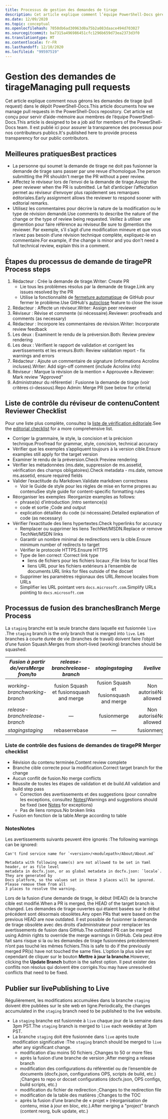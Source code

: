 ```yaml
---
title: Processus de gestion des demandes de tirage
description: Cet article explique comment l’équipe PowerShell-Docs gère les demandes de tirage (pull request).
ms.date: 12/09/2020
ms.topic: conceptual
ms.openlocfilehash: 7050db6ad30963d0a75b2a083daace494d703027
ms.sourcegitcommit: ba7315a496986451cfc1296b659d73ea2373d3f0
ms.translationtype: MT
ms.contentlocale: fr-FR
ms.lasthandoff: 12/10/2020
ms.locfileid: "99597519"
---
```

# <a name="managing-pull-requests"></a><span data-ttu-id="25c16-103">Gestion des demandes de tirage</span><span class="sxs-lookup"><span data-stu-id="25c16-103">Managing pull requests</span></span>

<span data-ttu-id="25c16-104">Cet article explique comment nous gérons les demandes de tirage (pull request) dans le dépôt PowerShell-Docs.</span><span class="sxs-lookup"><span data-stu-id="25c16-104">This article documents how we manage pull requests in the PowerShell-Docs repository.</span></span> <span data-ttu-id="25c16-105">Cet article est conçu pour servir d’aide-mémoire aux membres de l’équipe PowerShell-Docs.</span><span class="sxs-lookup"><span data-stu-id="25c16-105">This article is designed to be a job aid for members of the PowerShell-Docs team.</span></span> <span data-ttu-id="25c16-106">Il est publié ici pour assurer la transparence des processus pour nos contributeurs publics.</span><span class="sxs-lookup"><span data-stu-id="25c16-106">It's published here to provide process transparency for our public contributors.</span></span>

## <a name="best-practices"></a><span data-ttu-id="25c16-107">Meilleures pratiques</span><span class="sxs-lookup"><span data-stu-id="25c16-107">Best practices</span></span>

- <span data-ttu-id="25c16-108">La personne qui soumet la demande de tirage ne doit pas fusionner la demande de tirage sans passer par une revue d’homologue.</span><span class="sxs-lookup"><span data-stu-id="25c16-108">The person submitting the PR shouldn't merge the PR without a peer review.</span></span>
- <span data-ttu-id="25c16-109">Affectez le réviseur lors de l’envoi de la demande de tirage.</span><span class="sxs-lookup"><span data-stu-id="25c16-109">Assign the peer reviewer when the PR is submitted.</span></span> <span data-ttu-id="25c16-110">Le fait d’anticiper l’affectation permet au réviseur d’envoyer plus rapidement ses remarques éditoriales.</span><span class="sxs-lookup"><span data-stu-id="25c16-110">Early assignment allows the reviewer to respond sooner with editorial remarks.</span></span>
- <span data-ttu-id="25c16-111">Utilisez les commentaires pour décrire la nature de la modification ou le type de révision demandé.</span><span class="sxs-lookup"><span data-stu-id="25c16-111">Use comments to describe the nature of the change or the type of review being requested.</span></span> <span data-ttu-id="25c16-112">Veillez à utiliser une @mention pour faire référence au réviseur.</span><span class="sxs-lookup"><span data-stu-id="25c16-112">Be sure to @mention the reviewer.</span></span> <span data-ttu-id="25c16-113">Par exemple, s’il s’agit d’une modification mineure et que vous n’avez pas besoin d’une révision technique complète, expliquez-le en commentaire.</span><span class="sxs-lookup"><span data-stu-id="25c16-113">For example, if the change is minor and you don't need a full technical review, explain this in a comment.</span></span>

## <a name="pr-process-steps"></a><span data-ttu-id="25c16-114">Étapes du processus de demande de tirage</span><span class="sxs-lookup"><span data-stu-id="25c16-114">PR Process steps</span></span>

1. <span data-ttu-id="25c16-115">Rédacteur : Crée la demande de tirage.</span><span class="sxs-lookup"><span data-stu-id="25c16-115">Writer: Create PR</span></span>
   - <span data-ttu-id="25c16-116">Lie tous les problèmes résolus par la demande de tirage.</span><span class="sxs-lookup"><span data-stu-id="25c16-116">Link any issues resolved by the PR</span></span>
   - <span data-ttu-id="25c16-117">Utilise la fonctionnalité de [fermeture automatique](https://help.github.com/en/articles/closing-issues-using-keywords) de GitHub pour fermer le problème.</span><span class="sxs-lookup"><span data-stu-id="25c16-117">Use GitHub's [autoclose](https://help.github.com/en/articles/closing-issues-using-keywords) feature to close the issue</span></span>
1. <span data-ttu-id="25c16-118">Rédacteur : Affecte un réviseur.</span><span class="sxs-lookup"><span data-stu-id="25c16-118">Writer: Assign peer reviewer</span></span>
1. <span data-ttu-id="25c16-119">Réviseur : Révise et commente (si nécessaire).</span><span class="sxs-lookup"><span data-stu-id="25c16-119">Reviewer: proofreads and comments (as necessary)</span></span>
1. <span data-ttu-id="25c16-120">Rédacteur : Incorpore les commentaires de révision.</span><span class="sxs-lookup"><span data-stu-id="25c16-120">Writer: Incorporate review feedback</span></span>
1. <span data-ttu-id="25c16-121">Les deux : Examinent le rendu de la préversion.</span><span class="sxs-lookup"><span data-stu-id="25c16-121">Both: Review preview rendering</span></span>
1. <span data-ttu-id="25c16-122">Les deux : Vérifient le rapport de validation et corrigent les avertissements et les erreurs.</span><span class="sxs-lookup"><span data-stu-id="25c16-122">Both: Review validation report - fix warnings and errors</span></span>
1. <span data-ttu-id="25c16-123">Rédacteur : Ajoute un commentaire de signature (informations Acrolinx incluses).</span><span class="sxs-lookup"><span data-stu-id="25c16-123">Writer: Add sign-off comment (include Acrolinx info)</span></span>
1. <span data-ttu-id="25c16-124">Réviseur : Marque la révision de la mention « Approuvée ».</span><span class="sxs-lookup"><span data-stu-id="25c16-124">Reviewer: Mark review "Approved"</span></span>
1. <span data-ttu-id="25c16-125">Administrateur du référentiel : Fusionne la demande de tirage (voir critères ci-dessous).</span><span class="sxs-lookup"><span data-stu-id="25c16-125">Repo Admin: Merge PR (see below for criteria)</span></span>

## <a name="content-reviewer-checklist"></a><span data-ttu-id="25c16-126">Liste de contrôle du réviseur de contenu</span><span class="sxs-lookup"><span data-stu-id="25c16-126">Content Reviewer Checklist</span></span>

<span data-ttu-id="25c16-127">Pour une liste plus complète, consultez la [liste de vérification éditoriale](editorial-checklist.md).</span><span class="sxs-lookup"><span data-stu-id="25c16-127">See the [editorial checklist](editorial-checklist.md) for a more comprehensive list.</span></span>

- <span data-ttu-id="25c16-128">Corriger la grammaire, le style, la concision et la précision technique.</span><span class="sxs-lookup"><span data-stu-id="25c16-128">Proofread for grammar, style, concision, technical accuracy</span></span>
- <span data-ttu-id="25c16-129">Vérifier que les exemples s’appliquent toujours à la version cible.</span><span class="sxs-lookup"><span data-stu-id="25c16-129">Ensure examples still apply for the target version</span></span>
- <span data-ttu-id="25c16-130">Examiner le rendu de la préversion.</span><span class="sxs-lookup"><span data-stu-id="25c16-130">Check Preview rendering</span></span>
- <span data-ttu-id="25c16-131">Vérifier les métadonnées (ms.date, suppression de ms.assetid, vérification des champs obligatoires).</span><span class="sxs-lookup"><span data-stu-id="25c16-131">Check metadata - ms.date, remove ms.assetid, ensure required fields</span></span>
- <span data-ttu-id="25c16-132">Valider l’exactitude du Markdown.</span><span class="sxs-lookup"><span data-stu-id="25c16-132">Validate markdown correctness</span></span>
  - <span data-ttu-id="25c16-133">Voir le Guide de style pour les règles de mise en forme propres au contenu</span><span class="sxs-lookup"><span data-stu-id="25c16-133">See style guide for content-specific formatting rules</span></span>
- <span data-ttu-id="25c16-134">Réorganiser les exemples :</span><span class="sxs-lookup"><span data-stu-id="25c16-134">Reorganize examples as follows:</span></span>
  - <span data-ttu-id="25c16-135">phrase(s) d’introduction ;</span><span class="sxs-lookup"><span data-stu-id="25c16-135">Intro sentence(s)</span></span>
  - <span data-ttu-id="25c16-136">code et sortie ;</span><span class="sxs-lookup"><span data-stu-id="25c16-136">Code and output</span></span>
  - <span data-ttu-id="25c16-137">explication détaillée du code (si nécessaire).</span><span class="sxs-lookup"><span data-stu-id="25c16-137">Detailed explanation of code (as necessary)</span></span>
- <span data-ttu-id="25c16-138">Vérifier l’exactitude des liens hypertextes.</span><span class="sxs-lookup"><span data-stu-id="25c16-138">Check hyperlinks for accuracy</span></span>
  - <span data-ttu-id="25c16-139">Remplacer ou supprimer les liens TechNet/MSDN.</span><span class="sxs-lookup"><span data-stu-id="25c16-139">Replace or remove TechNet/MSDN links</span></span>
  - <span data-ttu-id="25c16-140">Garantir un nombre minimal de redirections vers la cible.</span><span class="sxs-lookup"><span data-stu-id="25c16-140">Ensure minimum number of redirects to target</span></span>
  - <span data-ttu-id="25c16-141">Vérifier le protocole HTTPS.</span><span class="sxs-lookup"><span data-stu-id="25c16-141">Ensure HTTPS</span></span>
  - <span data-ttu-id="25c16-142">Type de lien correct :</span><span class="sxs-lookup"><span data-stu-id="25c16-142">Correct link type</span></span>
    - <span data-ttu-id="25c16-143">liens de fichiers pour les fichiers locaux ;</span><span class="sxs-lookup"><span data-stu-id="25c16-143">File links for local files</span></span>
    - <span data-ttu-id="25c16-144">liens URL pour les fichiers extérieurs à l’ensemble de documents.</span><span class="sxs-lookup"><span data-stu-id="25c16-144">URL links for files outside of the docset</span></span>
  - <span data-ttu-id="25c16-145">Supprimer les paramètres régionaux des URL.</span><span class="sxs-lookup"><span data-stu-id="25c16-145">Remove locales from URLs</span></span>
  - <span data-ttu-id="25c16-146">Simplifier les URL pointant vers `docs.microsoft.com`.</span><span class="sxs-lookup"><span data-stu-id="25c16-146">Simplify URLs pointing to `docs.microsoft.com`</span></span>

## <a name="branch-merge-process"></a><span data-ttu-id="25c16-147">Processus de fusion des branches</span><span class="sxs-lookup"><span data-stu-id="25c16-147">Branch Merge Process</span></span>

<span data-ttu-id="25c16-148">La `staging` branche est la seule branche dans laquelle est fusionnée `live` .</span><span class="sxs-lookup"><span data-stu-id="25c16-148">The `staging` branch is the only branch that is merged into `live`.</span></span> <span data-ttu-id="25c16-149">Les branches à courte durée de vie (branches de travail) doivent faire l’objet d’une fusion Squash.</span><span class="sxs-lookup"><span data-stu-id="25c16-149">Merges from short-lived (working) branches should be squashed.</span></span>

| <span data-ttu-id="25c16-150">*Fusion à partir de/vers*</span><span class="sxs-lookup"><span data-stu-id="25c16-150">*Merge from/to*</span></span>  | <span data-ttu-id="25c16-151">*release-branch*</span><span class="sxs-lookup"><span data-stu-id="25c16-151">*release-branch*</span></span> | <span data-ttu-id="25c16-152">*staging*</span><span class="sxs-lookup"><span data-stu-id="25c16-152">*staging*</span></span>        | <span data-ttu-id="25c16-153">*live*</span><span class="sxs-lookup"><span data-stu-id="25c16-153">*live*</span></span>      |
| ---------------- |:----------------:|:----------------:|:-----------:|
| <span data-ttu-id="25c16-154">*working-branch*</span><span class="sxs-lookup"><span data-stu-id="25c16-154">*working-branch*</span></span> | <span data-ttu-id="25c16-155">fusion Squash et fusion</span><span class="sxs-lookup"><span data-stu-id="25c16-155">squash and merge</span></span> | <span data-ttu-id="25c16-156">fusion Squash et fusion</span><span class="sxs-lookup"><span data-stu-id="25c16-156">squash and merge</span></span> | <span data-ttu-id="25c16-157">Non autorisé</span><span class="sxs-lookup"><span data-stu-id="25c16-157">Not allowed</span></span> |
| <span data-ttu-id="25c16-158">*release-branch*</span><span class="sxs-lookup"><span data-stu-id="25c16-158">*release-branch*</span></span> | &mdash;          | <span data-ttu-id="25c16-159">fusion</span><span class="sxs-lookup"><span data-stu-id="25c16-159">merge</span></span>            | <span data-ttu-id="25c16-160">Non autorisé</span><span class="sxs-lookup"><span data-stu-id="25c16-160">Not allowed</span></span> |
| <span data-ttu-id="25c16-161">*staging*</span><span class="sxs-lookup"><span data-stu-id="25c16-161">*staging*</span></span>        | <span data-ttu-id="25c16-162">rebaser</span><span class="sxs-lookup"><span data-stu-id="25c16-162">rebase</span></span>           | &mdash;          | <span data-ttu-id="25c16-163">fusion</span><span class="sxs-lookup"><span data-stu-id="25c16-163">merge</span></span>       |

### <a name="pr-merger-checklist"></a><span data-ttu-id="25c16-164">Liste de contrôle des fusions de demandes de tirage</span><span class="sxs-lookup"><span data-stu-id="25c16-164">PR Merger checklist</span></span>

- <span data-ttu-id="25c16-165">Révision du contenu terminée.</span><span class="sxs-lookup"><span data-stu-id="25c16-165">Content review complete</span></span>
- <span data-ttu-id="25c16-166">Branche cible correcte pour la modification.</span><span class="sxs-lookup"><span data-stu-id="25c16-166">Correct target branch for the change</span></span>
- <span data-ttu-id="25c16-167">Aucun conflit de fusion.</span><span class="sxs-lookup"><span data-stu-id="25c16-167">No merge conflicts</span></span>
- <span data-ttu-id="25c16-168">Réussite de toutes les étapes de validation et de build.</span><span class="sxs-lookup"><span data-stu-id="25c16-168">All validation and build step pass</span></span>
  - <span data-ttu-id="25c16-169">Correction des avertissements et des suggestions (pour connaître les exceptions, consultez [Notes](#notes))</span><span class="sxs-lookup"><span data-stu-id="25c16-169">Warnings and suggestions should be fixed (see [Notes](#notes) for exceptions)</span></span>
  - <span data-ttu-id="25c16-170">Pas de liens rompus.</span><span class="sxs-lookup"><span data-stu-id="25c16-170">No broken links</span></span>
- <span data-ttu-id="25c16-171">Fusion en fonction de la table.</span><span class="sxs-lookup"><span data-stu-id="25c16-171">Merge according to table</span></span>

### <a name="notes"></a><span data-ttu-id="25c16-172">Notes</span><span class="sxs-lookup"><span data-stu-id="25c16-172">Notes</span></span>

<span data-ttu-id="25c16-173">Les avertissements suivants peuvent être ignorés :</span><span class="sxs-lookup"><span data-stu-id="25c16-173">The following warnings can be ignored:</span></span>

```
Can't find service name for `<version>/<modulepath>/About/About.md`
```

```
Metadata with following name(s) are not allowed to be set in Yaml header, or as file level
metadata in docfx.json, or as global metadata in docfx.json: `locale`. They are generated by
Docs platform, so the values set in these 3 places will be ignored. Please remove them from all
3 places to resolve the warning.
```

<span data-ttu-id="25c16-174">Lors de la fusion d’une demande de tirage, le début (HEAD) de la branche cible est modifié.</span><span class="sxs-lookup"><span data-stu-id="25c16-174">When a PR is merged, the HEAD of the target branch is changed.</span></span> <span data-ttu-id="25c16-175">Les demandes de tirage ouvertes qui étaient basées sur le début précédent sont désormais obsolètes.</span><span class="sxs-lookup"><span data-stu-id="25c16-175">Any open PRs that were based on the previous HEAD are now outdated.</span></span> <span data-ttu-id="25c16-176">Il est possible de fusionner la demande de tirage obsolète avec des droits d’administrateur pour remplacer les avertissements de fusion dans GitHub.</span><span class="sxs-lookup"><span data-stu-id="25c16-176">The outdated PR can be merged using Admin rights to override the merge warnings in GitHub.</span></span> <span data-ttu-id="25c16-177">Cela peut être fait sans risque si la ou les demandes de tirage fusionnées précédemment n’ont pas touché les mêmes fichiers.</span><span class="sxs-lookup"><span data-stu-id="25c16-177">This is safe to do if the previously merged PR(s) have not touched the same files.</span></span> <span data-ttu-id="25c16-178">L’option la plus sûre est cependant de cliquer sur le bouton **Mettre à jour la branche**.</span><span class="sxs-lookup"><span data-stu-id="25c16-178">However, clicking the **Update Branch** button is the safest option.</span></span> <span data-ttu-id="25c16-179">Il peut exister des conflits non résolus qui doivent être corrigés.</span><span class="sxs-lookup"><span data-stu-id="25c16-179">You may have unresolved conflicts that need to be fixed.</span></span>

## <a name="publishing-to-live"></a><span data-ttu-id="25c16-180">Publier sur live</span><span class="sxs-lookup"><span data-stu-id="25c16-180">Publishing to Live</span></span>

<span data-ttu-id="25c16-181">Régulièrement, les modifications accumulées dans la branche `staging` doivent être publiées sur le site web en ligne.</span><span class="sxs-lookup"><span data-stu-id="25c16-181">Periodically, the changes accumulated in the `staging` branch need to be published to the live website.</span></span>

- <span data-ttu-id="25c16-182">La `staging` branche est fusionnée à `live` chaque jour de la semaine dans 3pm PST.</span><span class="sxs-lookup"><span data-stu-id="25c16-182">The `staging` branch is merged to `live` each weekday at 3pm PST.</span></span>
- <span data-ttu-id="25c16-183">La branche `staging` doit être fusionnée dans `live` après toute modification significative :</span><span class="sxs-lookup"><span data-stu-id="25c16-183">The `staging` branch should be merged to `live` after any significant change.</span></span>
  - <span data-ttu-id="25c16-184">modification d’au moins 50 fichiers ;</span><span class="sxs-lookup"><span data-stu-id="25c16-184">Changes to 50 or more files</span></span>
  - <span data-ttu-id="25c16-185">après la fusion d’une branche de version ;</span><span class="sxs-lookup"><span data-stu-id="25c16-185">After merging a release branch</span></span>
  - <span data-ttu-id="25c16-186">modification des configurations du référentiel ou de l’ensemble de documents (docfx.json, configurations OPS, scripts de build, etc.) ;</span><span class="sxs-lookup"><span data-stu-id="25c16-186">Changes to repo or docset configurations (docfx.json, OPS configs, build scripts, etc.)</span></span>
  - <span data-ttu-id="25c16-187">modification du fichier de redirection ;</span><span class="sxs-lookup"><span data-stu-id="25c16-187">Changes to the redirection file</span></span>
  - <span data-ttu-id="25c16-188">modification de la table des matières ;</span><span class="sxs-lookup"><span data-stu-id="25c16-188">Changes to the TOC</span></span>
  - <span data-ttu-id="25c16-189">après la fusion d’une branche de « projet » (réorganisation de contenu, mise à jour en bloc, etc.).</span><span class="sxs-lookup"><span data-stu-id="25c16-189">After merging a "project" branch (content reorg, bulk update, etc.)</span></span>
